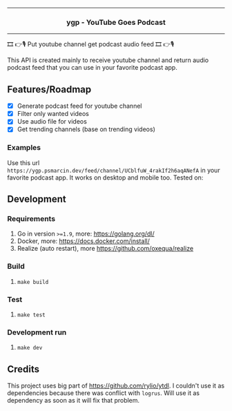 <hr>
<h3 align="center">ygp - YouTube Goes Podcast</h3>
<hr>

🎞 👉🎙 Put youtube channel get podcast audio feed 🎞 👉🎙

This API is created mainly to receive youtube channel and return audio podcast feed that you can use in your favorite podcast app.

## Features/Roadmap
* [x] Generate podcast feed for youtube channel
* [x] Filter only wanted videos
* [x] Use audio file for videos
* [x] Get trending channels (base on trending videos)

### Examples
Use this url `https://ygp.psmarcin.dev/feed/channel/UCblfuW_4rakIf2h6aqANefA` in your favorite podcast app. It works on desktop and mobile too. Tested on:

## Development

### Requirements
1. Go in version `>=1.9`, more: https://golang.org/dl/
1. Docker, more: https://docs.docker.com/install/
1. Realize (auto restart), more https://github.com/oxequa/realize

### Build
1. `make build`

### Test
1. `make test`

### Development run
1. `make dev`

## Credits
This project uses big part of https://github.com/rylio/ytdl. I couldn't use it as dependencies because there was conflict with `logrus`. Will use it as dependency as soon as it will fix that problem.
